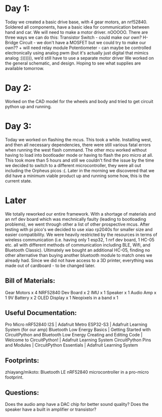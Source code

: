# Day 1:

Today we created a basic drive base, with 4 gear motors, an nrf52840. Soldered all components, have a basic idea for communication between hand and car. We will need to make a motor driver. nOOOOO. There are three ways we can do this:
Transistor Switch - could make our own?
H-Bridge Circuit - we don't have a MOSFET but we could try to make our own?? + will need relay module
Potentiometer - can maybe be controlled electronically using analog pwm (but it's actually just digital that mimics analog :))))))), we’d still have to use a separate motor driver
We worked on the general schematic, and design. Hoping to see what supplies are available tomorrow. 

# Day 2:

Worked on the CAD model for the wheels and body and tried to get circuit python up and running.

# Day 3:

Today we worked on flashing the mcus. This took a while. Installing west, and then all necessary dependencies, there were still various fatal errors when running the west flash command. The other mcu worked without having to load into bootloader mode or having to flash the pro micro at all. This took more than 5 hours and still we couldn't find the issue by the time we decided to switch to a different microcontroller, they were all out including the Orpheus picos :(. Later in the morning we discovered that we did have a minimum viable product up and running some how, this is the current state.

# Later

We totally reworked our entire framework. With a shortage of materials and an nrf dev board which was mechnically faulty (leading to bootloading problems), we went through other a list of other prospective mcus. After testing with pi pico's  we decided to use xiao rp2040s for smaller size and easier compatibility. We were heavily restricted by the resources in terms of wireless communication (i.e. having only 1 esp32, 1 nrf dev board, 1 HC-05 etc. all with different methods of communication including BLE, Wifi, and Bluetooth Classic). Ultimately we bought an additional HC-05, finding no other alternative than buying another bluetooth module to match ones we already had. Since we did not have access to a 3D printer, everything was made out of cardboard - to be changed later.

## Bill of Materials:

Gear Motors x 4
NRF52840 Dev Board x 2
IMU x 1
Speaker x 1
Audio Amp x 1
9V Battery x 2
OLED Display x 1
Neopixels in a band x 1

## Useful Documentation:

Pro Micro nRF52840
I2S | Adafruit Metro ESP32-S3 | Adafruit Learning System (for our amp)
Bluetooth Low Energy Basics | Getting Started with CircuitPython and Bluetooth Low Energy
Creating and Editing Code | Welcome to CircuitPython! | Adafruit Learning System
CircuitPython Pins and Modules | CircuitPython Essentials | Adafruit Learning System

## Footprints:

zhiayang/mikoto: Bluetooth LE nRF52840 microcontroller in a pro-micro footprint.


## Questions:

Does the audio amp have a DAC chip for better sound quality?
Does the speaker have a built in amplifier or transistor?


